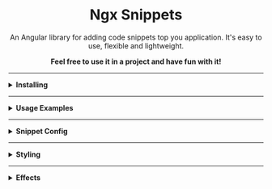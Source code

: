 <div align="center">
  <!-- <img height="60" src="https://img.icons8.com/color/344/javascript.png"> -->
  <h1>Ngx Snippets</h1>
</div>

<p align="center">
An Angular library for adding code snippets top you application. It's easy to use, flexible and lightweight.
</p>

<p align="center"><b>Feel free to use it in a project and have fun with it!<b></p>

---

<details><summary><b>Installing</b></summary>
<p>
To add the library to your project run the following command from the root of the project:

```bash
npm install @omnidyon/ngx-snippets
```

</p>
</details>

---

<details><summary><b>Usage Examples</b></summary>
<p>
You can use the snippets in two ways.

Ether by passing it a snippet config array (see: [Snippet Config](#snippet_config)):

```javascript
<omni-snippets [snippets]="[exampleSnippets[0]]"></omni-snippets>
```

Or by providing the snippet in a template:

```javascript
  <omni-snippets >
    <ng-template>
      {{`import { SomeClass } from 'some-file';\nexport class SomeOtherClass {\n\tproperty = 0\n\n\tdoSomething() {\n\t\treturn "did it";\n\t}\n}`}}
    </ng-template>
  </omni-snippets>
```

> [!NOTE]  
> When providing a snippet in a template make sure that proper new liner(\n), tab(\t) indentation are provided
> as ngx snippets does not format the code, instead it provides code token recognition and styling.
> so code formatting is on the developer to handle.

</p>
</details>

---

<details><summary><b>Snippet Config</b></summary>
<p>

<a name="snippet_config"></a>

SnippetConfig is an interface defining snippets configuration

```javascript
interface SnippetConfig {
  template: string;
  format: "JavaScript" | "TypeScript" | "HTML" | "CSS";
}
```

Config Example:

```javascript
{
    template: `
/**
 *  Comment example
 */

import { Component } from '@angular/core';

@Component({
    selector: 'app-root',
    imports: [],
    template: \`
        <h1>Hello world!</h1>
    \`,
    styleUrls: ['./app.component.css'],
})

// Comment example
export class AppComponent {
    title = 'homes';
}
`,
    format: 'TypeScript',
}
```

</p>
</details>

---

<details><summary><b>Styling</b></summary>
<p>
When installed the snippets will come in a default style.

But you we can custom style them simply by defining desired values.

Here is a list of values we can change to custom style and there meanings

| Variable Name                     | Meaning                           | Default value |
| --------------------------------- | --------------------------------- | ------------- |
| --snippet-font-size               | font size of the code             | 13px          |
| --snippets-header-font-size       | header tab font size              | 12px          |
| --snippet-letter-spacing          | code letter spacing               | 1px           |
| --snippet-border-radius           | snippet corner radius             | 5px           |
| --snippet-tab-border-radius       | lower corner radius for tabs      | 2px           |
| --snippets-gutter-width           | number lines width                | 72px          |
| --snippets-scrollbar-width        | scroll bar vertical width         | 5px           |
| --snippets-scrollbar-height       | scroll bar horizontal width       | 5px           |
| --snippet-background-color        | main background color             | #202836     |
| --snippet-header-background-color | header background color           | #1a212b     |
| --snippet-header-text-color       | header text color                 | #61789e     |
| --number-line-highlight-color     | color of the number when selected | #38e9ae     |
| --number-line-hover-color         | color of the number when hovered  | #07cc8a     |
| --ka-token-color                  | Keyword group A color             | #e1955d     |
| --kb-token-color                  | Keyword group B color             | #ff8c5f     |
| --kc-token-color                  | Keyword group C color             | #22e2b8     |
| --quoted-token-color              | quotes and quoted text color      | #34ec71     |
| --data-token-color                | color of data type tokens         | #a98adf     |
| --function-token-color            | color of function names           | #44b7ff     |
| --separator-token-color           | color of , : ;                    | #676e70     |
| --property-token-color            | property name token color         | #ff8c5f     |
| --operator-token-color            | color of operator tokens          | #f8c49e     |
| --parameter-token-color           | color of parameter tokens         | #f371a6     |
| --var-token-color                 | color of variable tokens          | #cfddd2     |
| --comment-token-color             | color of comments                 | gray          |
| --text-token-color                | color of remaining tokens         | lightgray     |
| --element-token-color             | html element name color           | salmon        |
| --attribute-color                 | html attribute color              | #ffd255     |
| --special-char-token-color        | special charter color             | #4cdaab     |
| --check-icon-color                | color of check icon               | #38e9ae     |
| --copy-icon-path                  | svg path for the copy icon        | --            |
| --check-icon-path                 | svg path for the check icon       | --            |
| --snippet-font                    | fonts                             | Ubuntu        |

</p>
</details>

---

<details><summary><b>Effects</b></summary>
<p>
Ngx Snippets comes with prebuilt effects for you use:

Example

```javascript
  <omni-snippets
    [snippets]="exampleSnippets"
    backlight="backlight-RGB"
  ></omni-snippets>
```

List of effect:

| Effect Input Name    | Effecting Result                 |
| -------------------- | -------------------------------- | 
| backlight            | Applies Backlight to the snippet |
</p>
</details>
